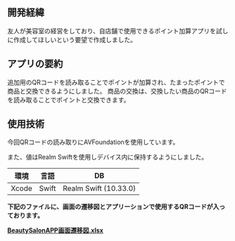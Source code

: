 ## 開発経緯 
友人が美容室の経営をしており、自店舗で使用できるポイント加算アプリを試しに作成してほしいという要望で作成しました。

## アプリの要約
追加用のQRコードを読み取ることでポイントが加算され、たまったポイントで商品と交換できるようにしました。
商品の交換は、交換したい商品のQRコードを読み取ることでポイントと交換できます。

## 使用技術 
今回QRコードの読み取りにAVFoundationを使用しています。

また、値はRealm Swiftを使用しデバイス内に保持するようにしました。


| 環境 | 言語 | DB |
|:---:|:---:|:---:|
| Xcode | Swift | Realm Swift (10.33.0) |

**下記のファイルに、画面の遷移図とアプリーションで使用するQRコードが入っております。**

**[BeautySalonAPP画面遷移図.xlsx](https://github.com/yuuta-hoshi/BeautySalonApp/files/10445588/BeautySalonAPP.xlsx)**


